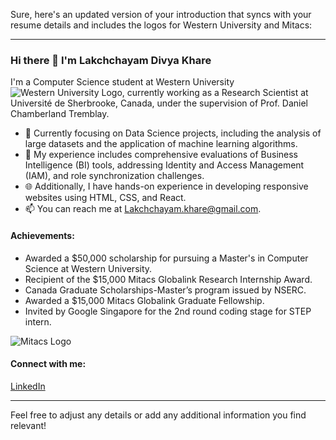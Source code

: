 Sure, here's an updated version of your introduction that syncs with your resume details and includes the logos for Western University and Mitacs:

---

### Hi there 👋 I'm Lakchchayam Divya Khare

I'm a Computer Science student at Western University ![Western University Logo](https://upload.wikimedia.org/wikipedia/en/thumb/8/88/Western_University_seal.svg/1200px-Western_University_seal.svg.png), currently working as a Research Scientist at Université de Sherbrooke, Canada, under the supervision of Prof. Daniel Chamberland Tremblay.

- 🔭 Currently focusing on Data Science projects, including the analysis of large datasets and the application of machine learning algorithms.
- 📝 My experience includes comprehensive evaluations of Business Intelligence (BI) tools, addressing Identity and Access Management (IAM), and role synchronization challenges.
- 🌐 Additionally, I have hands-on experience in developing responsive websites using HTML, CSS, and React.
- 📫 You can reach me at [Lakchchayam.khare@gmail.com](mailto:Lakchchayam.khare@gmail.com).

#### Achievements:
- Awarded a $50,000 scholarship for pursuing a Master's in Computer Science at Western University.
- Recipient of the $15,000 Mitacs Globalink Research Internship Award.
- Canada Graduate Scholarships-Master’s program issued by NSERC.
- Awarded a $15,000 Mitacs Globalink Graduate Fellowship.
- Invited by Google Singapore for the 2nd round coding stage for STEP intern.

![Mitacs Logo](https://www.mitacs.ca/sites/default/files/styles/large/public/images/logos/mitacs%20logo%20color%20en.png?itok=U_8gT3db)

#### Connect with me:
[LinkedIn](https://in.linkedin.com/in/lakchchayam)

---

Feel free to adjust any details or add any additional information you find relevant!
